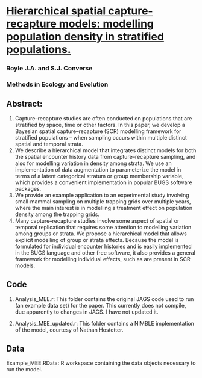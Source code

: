 # [Hierarchical spatial capture-recapture models: modelling population density in stratified populations.](https://doi.org/10.1111/2041-210X.12135)

### Royle J.A. and S.J. Converse

### Methods in Ecology and Evolution 

## Abstract:
1. Capture–recapture studies are often conducted on populations that are stratified by space, time or other factors. In this paper, we develop a Bayesian spatial capture–recapture (SCR) modelling framework for stratified populations – when sampling occurs within multiple distinct spatial and temporal strata.
2. We describe a hierarchical model that integrates distinct models for both the spatial encounter history data from capture–recapture sampling, and also for modelling variation in density among strata. We use an implementation of data augmentation to parameterize the model in terms of a latent categorical stratum or group membership variable, which provides a convenient implementation in popular BUGS software packages.
3. We provide an example application to an experimental study involving small‐mammal sampling on multiple trapping grids over multiple years, where the main interest is in modelling a treatment effect on population density among the trapping grids.
4. Many capture–recapture studies involve some aspect of spatial or temporal replication that requires some attention to modelling variation among groups or strata. We propose a hierarchical model that allows explicit modelling of group or strata effects. Because the model is formulated for individual encounter histories and is easily implemented in the BUGS language and other free software, it also provides a general framework for modelling individual effects, such as are present in SCR models.

## Code 
1. Analysis_MEE.r: This folder contains the original JAGS code used to run (an example data set) for the paper. This currently does not compile, due apparently to changes in JAGS. I have not updated it.  

2. Analysis_MEE_updated.r: This folder contains a NIMBLE implementation of the model, courtesy of Nathan Hostetter. 

## Data

Example_MEE.RData: R workspace containing the data objects necessary to run the model. 
